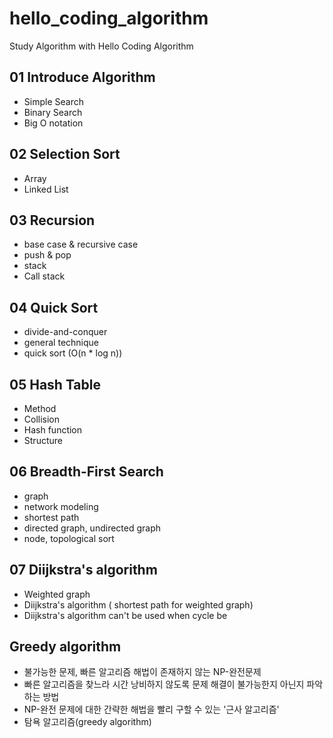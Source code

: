 # hello_coding_algorithm

Study Algorithm with Hello Coding Algorithm

## 01 Introduce Algorithm

- Simple Search
- Binary Search
- Big O notation

## 02 Selection Sort

- Array
- Linked List

## 03 Recursion

- base case & recursive case
- push & pop
- stack
- Call stack

## 04 Quick Sort

- divide-and-conquer
- general technique
- quick sort (O(n \* log n))

## 05 Hash Table

- Method
- Collision
- Hash function
- Structure

## 06 Breadth-First Search

- graph
- network modeling
- shortest path
- directed graph, undirected graph
- node, topological sort

## 07 Diijkstra's algorithm

- Weighted graph
- Diijkstra's algorithm ( shortest path for weighted graph)
- Diijkstra's algorithm can't be used when cycle be

## Greedy algorithm

- 불가능한 문제, 빠른 알고리즘 해법이 존재하지 않는 NP-완전문제
- 빠른 알고리즘을 찾느라 시간 낭비하지 않도록 문제 해결이 불가능한지 아닌지 파악하는 방법
- NP-완전 문제에 대한 간략한 해법을 빨리 구할 수 있는 '근사 알고리즘'
- 탐욕 알고리즘(greedy algorithm)
